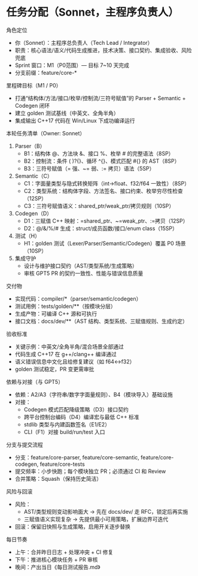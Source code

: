 # 任务分配（Sonnet，主程序负责人）

角色定位
- 你（Sonnet）：主程序总负责人（Tech Lead / Integrator）
- 职责：核心语法/语义/代码生成推进，技术决策、接口契约、集成验收、风险兜底
- Sprint 窗口：M1（P0范围）— 目标 7~10 天完成
- 分支前缀：feature/core-*

里程碑目标（M1 / P0）
- 打通“结构体/方法/接口/枚举/控制流/三符号赋值”的 Parser + Semantic + Codegen 闭环
- 建立 golden 测试基线（中英文、全角半角）
- 集成输出 C++17 代码在 Win/Linux 下成功编译运行

本轮任务清单（Owner: Sonnet）
1) Parser（B）
   - B1：结构体 @、方法块 &、接口 %、枚举 # 的完整语法（8SP）
   - B2：控制流：条件 ( )?{}、循环 ^{}、模式匹配 #{} 的 AST（8SP）
   - B3：三符号赋值（= 强、~= 弱、:= 拷贝）语法（5SP）
2) Semantic（C）
   - C1：字面量类型与隐式转换矩阵（int→float、f32/f64 一致性）（8SP）
   - C2：类型系统：结构体字段、方法签名、接口约束、枚举穷尽性检查（12SP）
   - C3：三符号赋值语义：shared_ptr/weak_ptr/拷贝规则（10SP）
3) Codegen（D）
   - D1：三赋值 C++ 映射：=shared_ptr、~=weak_ptr、:=拷贝（12SP）
   - D2：@/&/%/# 生成：struct/成员函数/接口/enum class（15SP）
4) 测试（H）
   - H1：golden 测试（Lexer/Parser/Semantic/Codegen）覆盖 P0 场景（10SP）
5) 集成守护
   - 设计与维护接口契约（AST/类型系统/生成策略）
   - 审核 GPT5 PR 的契约一致性、性能与错误信息质量

交付物
- 实现代码：compiler/*（parser/semantic/codegen）
- 测试用例：tests/golden/**（按模块分层）
- 生成产物：可编译 C++ 源和可执行
- 接口文档：docs/dev/**（AST 结构、类型系统、三赋值规则、生成约定）

验收标准
- 关键示例：中英文/全角半角/混合场景全部通过
- 代码生成 C++17 在 g++/clang++ 编译通过
- 语义错误信息中文化且给修复建议（如 f64↔f32）
- golden 测试稳定，PR 变更需审批

依赖与对接（与 GPT5）
- 依赖：A2/A3（字符串/数字字面量规则）、B4（模块导入）基础设施
- 对接：
  - Codegen 模式匹配降级策略（D3）接口契约
  - 跨平台控制台编码（D4）编译宏与最低 C++ 标准
  - stdlib 类型与内建函数签名（E1/E2）
  - CLI（F1）对接 build/run/test 入口

分支与提交流程
- 分支：feature/core-parser, feature/core-semantic, feature/core-codegen, feature/core-tests
- 提交频率：小步快跑；每个模块独立 PR；必须通过 CI 和 Review
- 合并策略：Squash（保持历史简洁）

风险与回滚
- 风险：
  - AST/类型规则变动影响面大 → 先在 docs/dev/ 走 RFC，锁定后再实施
  - 三赋值语义实现复杂 → 先提供最小可用策略，扩展边界可迭代
- 回滚：保留旧快照与生成策略，启用开关逐步替换

每日节奏
- 上午：合并昨日日志 + 处理冲突 + CI 修复
- 下午：推进核心模块任务 + PR 审核
- 晚间：产出当日《每日测试报告.md》
